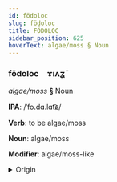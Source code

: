 ```yaml
---
id: födoloc
slug: födoloc
title: FÖDOLOC
sidebar_position: 625
hoverText: algae/moss § Noun
---
```


### födoloc&emsp;<span kind="abugida">ɤıʌʓ̄</span>

*algae/moss* **§** Noun

**IPA**: /ˈfo.dɑ.lɑt͡ɕ/

**Verb**: to be algae/moss

**Noun**: algae/moss

**Modifier**: algae/moss-like

<details>
    <summary>Origin</summary>
    Belarusian во́дарасць vódarascʹ [ˈvodarasʲt͡sʲ]<br/>
    <em>Balto-Slavic Language Family</em>
</details>